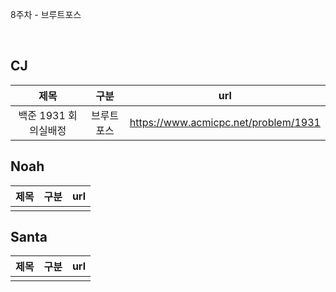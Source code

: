 8주차 - 브루트포스

</br>

## CJ

|제목|구분|url|
|:------:|:---:|:---:|
|백준 1931 회의실배정|브루트포스|https://www.acmicpc.net/problem/1931|

## Noah

| 제목 | 구분 | url |
|:------:|:---:|:---:|
||||


## Santa

|제목|구분|url|
|:------:|:---:|:---:|
||||
